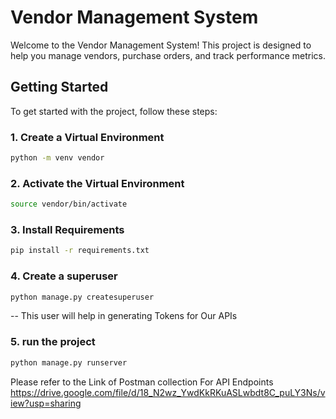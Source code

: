# Vendor Management System

Welcome to the Vendor Management System! This project is designed to help you manage vendors, purchase orders, and track performance metrics.

## Getting Started

To get started with the project, follow these steps:

### 1. Create a Virtual Environment
```bash
python -m venv vendor
```
### 2. Activate the Virtual Environment
```bash
source vendor/bin/activate
```
### 3. Install Requirements
```bash
pip install -r requirements.txt
```
### 4. Create a superuser
```bash
python manage.py createsuperuser
```
-- This user will help in generating Tokens for Our APIs
### 5. run the project
```bash
python manage.py runserver
```

Please refer to the Link of Postman collection For API Endpoints
https://drive.google.com/file/d/18_N2wz_YwdKkRKuASLwbdt8C_puLY3Ns/view?usp=sharing
